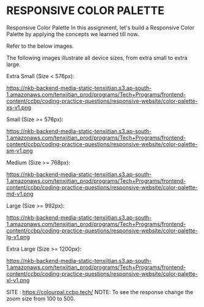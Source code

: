 # RESPONSIVE COLOR PALETTE
Responsive Color Palette
In this assignment, let's build a Responsive Color Palette by applying the concepts we learned till now.



Refer to the below images.


The following images illustrate all device sizes, from extra small to extra large.

Extra Small (Size < 576px):

https://nkb-backend-media-static-tenxiitian.s3.ap-south-1.amazonaws.com/tenxiitian_prod/programs/Tech+Programs/frontend-content/ccbp/coding-practice-questions/responsive-website/color-palette-xs-v1.png


Small (Size >= 576px):

https://nkb-backend-media-static-tenxiitian.s3.ap-south-1.amazonaws.com/tenxiitian_prod/programs/Tech+Programs/frontend-content/ccbp/coding-practice-questions/responsive-website/color-palette-sm-v1.png


Medium (Size >= 768px):

https://nkb-backend-media-static-tenxiitian.s3.ap-south-1.amazonaws.com/tenxiitian_prod/programs/Tech+Programs/frontend-content/ccbp/coding-practice-questions/responsive-website/color-palette-md-v1.png


Large (Size >= 992px):

https://nkb-backend-media-static-tenxiitian.s3.ap-south-1.amazonaws.com/tenxiitian_prod/programs/Tech+Programs/frontend-content/ccbp/coding-practice-questions/responsive-website/color-palette-lg-v1.png



Extra Large (Size >= 1200px):

https://nkb-backend-media-static-tenxiitian.s3.ap-south-1.amazonaws.com/tenxiitian_prod/programs/Tech+Programs/frontend-content/ccbp/coding-practice-questions/responsive-website/color-palette-xl-v1.png

SITE : https://colourpal.ccbp.tech/
NOTE: To see the response change the zoom size from 100 to 500.
